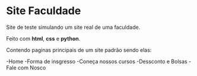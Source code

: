 # Site Faculdade

Site de teste simulando um site real de uma faculdade.

Feito com **html**, **css** e **python**.

Contendo paginas principais de um site padrão sendo elas:

-Home
-Forma de insgresso
-Coneça nossos cursos
-Dessconto e Bolsas
-Fale com Nosco
 
